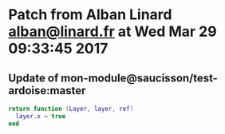 # Patch from Alban Linard <alban@linard.fr> at Wed Mar 29 09:33:45 2017

## Update of mon-module@saucisson/test-ardoise:master

```lua
return function (Layer, layer, ref)
  layer.x = true
end
```

